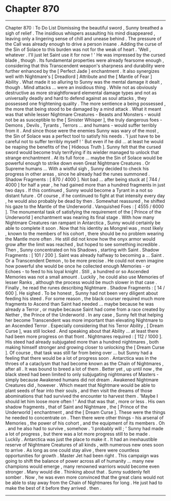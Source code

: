 
# Chapter 870


---

Chapter 870 : To Do List
Dismissing the beautiful sword , Sunny breathed a sigh of relief . The insidious whispers assaulting his mind disappeared , leaving only a lingering sense of chill and unease behind .
The pressure of the Call was already enough to drive a person insane . Adding the curse of the Sin of Solace to this burden was not for the weak of heart .
'Well , whatever . I'll just let Saint use it for now ! '
He was impressed by the cursed blade , though . Its fundamental properties were already fearsome enough , considering that this Transcendent weapon's sharpness and durability were further enhanced by the [ Perfect Jade ] enchantment . It also synergizes well with Nightmare's [ Dreadlord ] Attribute and the [ Mantle of Fear ] Ability .
What made it so alluring to Sunny was the mental damage it dealt , though . Mind attacks ... were an insidious thing . While not as obviously destructive as more straightforward elemental damage types and not as universally deadly and hard to defend against as soul attacks , they possessed one frightening quality .
The more sentience a being possessed , the more that being stood to be damaged by a mind attack .
What it meant was that while lesser Nightmare Creatures - Beasts and Monsters - would not be as susceptible to the [ Sinister Whisper ], the truly dangerous foes - Demons , Devils , Tyrants , Terrors ... and humans - would suffer terribly from it .
And since those were the enemies Sunny was wary of the most , the Sin of Solace was a perfect tool to satisfy his needs .
'I just have to be careful not to suffer terribly myself ! '
But even if he did ... at least he would be reaping the benefits of the [ Hideous Truth ]. Sunny felt that the cursed sword would become truly terrifying if its wielder managed to unlock that strange enchantment . At its full force ... maybe the Sin of Solace would be powerful enough to strike down even Great Nightmare Creatures .
Or Supreme humans ...
With a wistful sigh , Sunny decided to check his progress in other areas , since he already had the runes summoned .
Shadow Fragments : [ 870 / 4000 ].
Not bad ... after being stuck at [ 744 / 4000 ] for half a year , he had gained more than a hundred fragments in just two days . If this continued , Sunny would become a Tyrant in a not so distant future .
Of course , if he continued to fight at that intensity every day , he would also probably be dead by then .
Somewhat reassured , he shifted his gaze to the Mantle of the Underworld .
Vanquished Foes : [ 4555 / 6000 ].
The monumental task of satisfying the requirement of the [ Prince of the Underworld ] enchantment was nearing its final stage . With how many Nightmare Creatures ran rampant in Antarctica , Sunny would certainly be able to complete it soon . Now that his identity as Mongrel was , most likely , known to the members of his cohort , there should be no problem wearing the Mantle more often .
He still did not know how the onyx armor would grow after the limit was reached , but hoped to see something incredible .
Then , Sunny concentrated on his Shadows , starting with Saint .
Shadow Fragments : [ 101 / 200 ].
Saint was already halfway to becoming a ... Saint . Or a Transcendent Demon , to be more precise . He could not even imagine how powerful she would be once he collected enough Memories - or Echoes - to feed to his loyal knight .
Still , a hundred or so Ascended Memories was not a small amount . Luckily , he could also use Memories of lesser Ranks , although the process would be much slower in that case .
Finally , he read the runes describing Nightmare .
Shadow Fragments : [ 14 / 600 ].
He sighed . To be honest , Sunny had not been very diligent about feeding his steed . For some reason , the black courser required much more fragments to Ascend than Saint had needed ... maybe because he was already a Terror , or maybe because Saint had come from a race created by Nether , the Prince of the Underworld .
In any case , Sunny felt that helping her become Transcendent was more important than elevating Nightmare to an Ascended Terror . Especially considering that his Terror Ability , [ Dream Curse ], was still locked .
And speaking about that Ability ... at least there had been more progress on that front .
Nightmares required : [ 112 / 1000 ].
His steed had already subjugated more than a hundred nightmares , both making himself stronger and growing closer to unlocking the [ Dream Curse ]. Of course , that task was still far from being over ... but Sunny had a feeling that there would be a lot of progress soon .
Antarctica was in the throes of a cataclysm that had become known as the Chain of Nightmares , after all . It was bound to breed a lot of them . Better yet , up until now , the black steed had been limited to only subjugating nightmares of Masters - simply because Awakened humans did not dream .
Awakened Nightmare Creatures did , however . Which meant that Nightmare would be able to plant seeds of fear into their souls , and then visit the dreams of those abominations that had survived the encounter to harvest them .
'Maybe I should let him loose more often ! '
And that was that , more or less . His own shadow fragments , that of Saint and Nightmare , the [ Prince of the Underworld ] enchantment , and the [ Dream Curse ]. These were the things he needed to concentrate on .
Then there were other things - his arsenal of Memories , the power of his
cohort , and the equipment of its members .
Oh . and he also had to survive , somehow .
'I probably will ; '
Sunny had made a lot of progress , but there was a lot more progress still to be made .
Luckily . Antarctica was just the place to make it . It had an inexhaustible reserve of Nightmare Creatures of all kinds , with numerous new ones soon to arrive . As long as one could stay alive , there were countless opportunities for growth .
Master Jet had been right . This campaign was going to shift the balance of power across all of humanity ... many new champions would emerge , many renowned warriors would become even stronger . Many would die .
Thinking about that . Sunny suddenly felt somber . Now , he was even more convinced that the great clans would not be able to stay away from the Chain of Nightmares for long .
He just had to make the best of it before they arrived . then .

---

